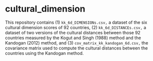 # cultural_dimension
This repository contains (1) `kk_6d_DIMENSIONs.csv,` a dataset of the six cultural dimension scores of 92 countries, (2) `kk_6d_DISTANCEs.csv,` a dataset of two versions of the cultural distances between those 92 countries measured by the Kogut and Singh (1988) method and the Kandogan (2012) method, and (3) `cov_matrix_kk_kandogan_6d.csv,` the covariance matrix used to compute the cultural distances between the countries using the Kandogan method. 
